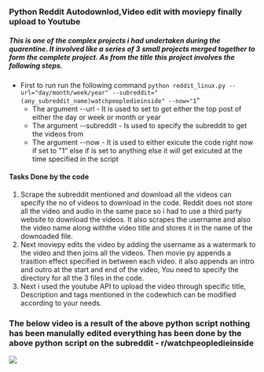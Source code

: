 ### Python Reddit Autodownlod,Video edit with moviepy finally upload to Youtube
##### This is one of the complex projects i had undertaken during the quarentine. It involved like a series of 3 small projects merged together to form the complete project. As from the title this project involves the following steps.

* First to run run the following command `python reddit_linux.py --url="day/month/week/year" --subreddit="(any_subreddit_name)watchpeopledieinside" --now="1`"
  * The argument --url - It is used to set to get either the top post of either the day or week or month or year
  * The argument --subreddit - Is used to specify the subreddit to get the videos from 
  * The argument --now - It is used to either exicute the code right now if set to "1" else if is set to anything else it will get exicuted at the time specified in the script
  
 #### Tasks Done by the code
 
 1. Scrape the subreddit mentioned and download all the videos can specify the no of videos to download in the code. Reddit does not store all the video and audio in the same pace so i had to use a third party website to download the videos. It also scrapes the username and also the video name along withthe video title and stores it in the name of the downoaded file.
 2. Next moviepy edits the video by adding the username as a watermark to the video and then joins all the videos. Then movie py appends a trasition effect specified in between each video. it also appends an intro and outro at the start and end of the video, You need to specify the directory for all the 3 files in the code.
3. Next i used the youtube API to upload the video through specific title, Description and tags mentioned in the codewhich can be modified according to your needs.

### The below video is a result of the above python script nothing has been manulally edited everything has been done by the above python script on the subreddit - r/watchpeopledieinside

[![](http://img.youtube.com/vi/gpRTtNQV5SY/0.jpg)](http://www.youtube.com/watch?v=gpRTtNQV5SY "")


